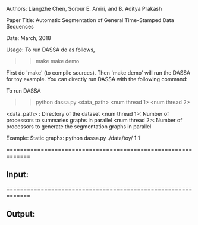 Authors: Liangzhe Chen, Sorour E. Amiri, and B. Aditya Prakash

Paper Title: Automatic Segmentation of General Time-Stamped Data Sequences

Date: March, 2018

Usage:
To run DASSA do as follows,
>> make
>> make demo  


First do 'make' (to compile sources). Then 'make demo' will run the DASSA for toy example. You can directly run DASSA with the following command:
 
To run DASSA 
>> python dassa.py <data_path> <num thread 1> <num thread 2>

<data_path> : Directory of the dataset
<num thread 1>: Number of processors to summaries graphs in parallel
<num thread 2>: Number of processors to generate the segmentation graphs in parallel

Example: 
    Static graphs:   python dassa.py ./data/toy/ 1 1



=============================================================

Input:
- 
=============================================================

Output:
- 
